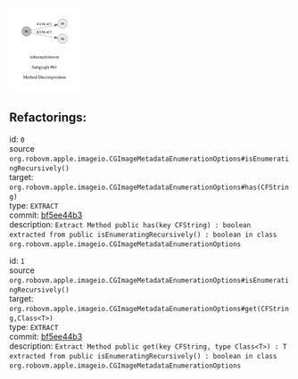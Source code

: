 <img src=subgraph_atomic_61.svg width=25%>

## Refactorings:

id: `0`\
source `org.robovm.apple.imageio.CGImageMetadataEnumerationOptions#isEnumeratingRecursively()`\
target: `org.robovm.apple.imageio.CGImageMetadataEnumerationOptions#has(CFString)`\
type: `EXTRACT`\
commit: [bf5ee44b3](https://github.com/robovm/robovm/commit/bf5ee44b3b576e01ab09cae9f50300417b01dc07)\
description: `Extract Method public has(key CFString) : boolean extracted from public isEnumeratingRecursively() : boolean in class org.robovm.apple.imageio.CGImageMetadataEnumerationOptions`

id: `1`\
source `org.robovm.apple.imageio.CGImageMetadataEnumerationOptions#isEnumeratingRecursively()`\
target: `org.robovm.apple.imageio.CGImageMetadataEnumerationOptions#get(CFString,Class<T>)`\
type: `EXTRACT`\
commit: [bf5ee44b3](https://github.com/robovm/robovm/commit/bf5ee44b3b576e01ab09cae9f50300417b01dc07)\
description: `Extract Method public get(key CFString, type Class<T>) : T extracted from public isEnumeratingRecursively() : boolean in class org.robovm.apple.imageio.CGImageMetadataEnumerationOptions`

